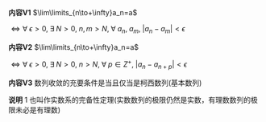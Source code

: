 **内容V1**
$\lim\limits_{n\to+\infty}a_n=a$

$\iff\forall\;\epsilon>0,\;\exists\;N>0,\;n,m>N,\;\forall\;a_n,\;a_m,\;|a_n-a_m|<\epsilon$

**内容V2**
$\lim\limits_{n\to+\infty}a_n=a$

$\iff\forall\;\epsilon>0,\;\exists\;N>0,\;n>N,\;\forall\;p\in Z^+,\;|a_n-a_{n+p}|<\epsilon$

**内容V3**
数列收敛的充要条件是当且仅当是柯西数列(基本数列)

**说明**
1 也叫作实数系的完备性定理(实数数列的极限仍然是实数，有理数数列的极限未必是有理数)
